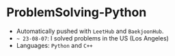 # ProblemSolving-Python

- Automatically pushed with `LeetHub` and `BaekjoonHub`.
- `~ 23-08-07`: I solved problems in the US (Los Angeles)
- Languages: `Python` and `C++`
